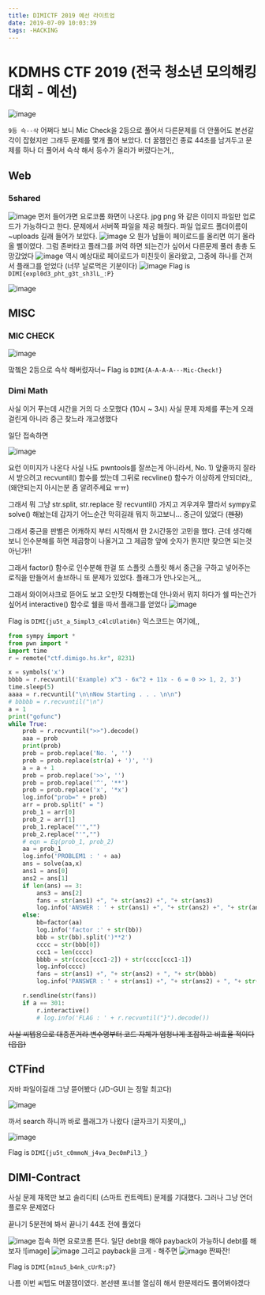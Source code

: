 ```yaml
---
title: DIMICTF 2019 예선 라이트업
date: 2019-07-09 10:03:39
tags: -HACKING
---
```


# KDMHS CTF 2019 (전국 청소년 모의해킹 대회 - 예선)
![image](https://user-images.githubusercontent.com/24792377/60890587-87e16300-a296-11e9-87fc-e5337c537eac.png)

`9등 슥--삭` 어쩌다 보니 Mic Check을 2등으로 풀어서 다른문제를 더 안풀어도 본선갈 각이 잡혔지만 그래두 문제를 몇개 풀어 보았다. 더 꿀잼인건 종료 44초를 남겨두고 문제를 하나 더 풀어서 슥삭 해서 등수가 올라가 버렸다는거,,

## Web 
### 5shared
![image](https://user-images.githubusercontent.com/24792377/60890982-603eca80-a297-11e9-9e11-fbed1ec44242.png)
먼저 들어가면 요로코롬 화면이 나온다. jpg png 와 같은 이미지 파일만 업로드가 가능하다고 한다.
문제에서 서버쪽 파일을 제공 해줬다. 파일 업로드 폴더이름이 ~uploads 길래 들어가 보았다.
![image](https://user-images.githubusercontent.com/24792377/60891002-6765d880-a297-11e9-86e7-128fc6cafc31.png)
오 뭔가 남들이 페이로드를 올리면 여기 올라올 삘이였다. 그럼 존버타고 플래그를 꺼억 하면 되는건가 싶어서 다른문제 풀러 총총 도망갔었다
![image](https://user-images.githubusercontent.com/24792377/60891118-a09e4880-a297-11e9-8758-1d0915589ef0.png)
역시 예상대로 페이로드가 미친듯이 올라왔고, 그중에 하나를 건져서 플래그를 얻었다 (너무 날로먹은 기분이다)
![image](https://user-images.githubusercontent.com/24792377/60891131-a72cc000-a297-11e9-9b8f-f0b3dd5a4a9d.png)
Flag is `DIMI{expl0d3_pht_g3t_sh3lL_:P}` 

![image](https://user-images.githubusercontent.com/24792377/60891388-2fab6080-a298-11e9-984f-d63d01dae45d.png)



## MISC
### MIC CHECK

![image](https://user-images.githubusercontent.com/24792377/60891449-4d78c580-a298-11e9-8851-2ce07746a794.png)

맠쳌은 2등으로 슥삭 해버렸자너~ 
Flag is `DIMI{A-A-A-A---Mic-Check!}`

### Dimi Math
사실 이거 푸는데 시간을 거의 다 소모했다 (10시 ~ 3시)
사실 문제 자체를 푸는게 오래걸린게 아니라 중근 찾느라 개고생했다

일단 접속하면

![image](https://user-images.githubusercontent.com/24792377/60891644-aa747b80-a298-11e9-9403-8602190271b9.png)

요런 이미지가 나온다
사실 나도 pwntools를 잘쓰는게 아니라서, No. 1) 앞줄까지 잘라서 받으려고 recvuntil() 함수를 썼는데 그뒤로 recvline() 함수가 이상하게 안되더라,,(왜안되는지 아시는분 좀 알려주세요 ㅠㅠ)

그래서 뭐 그냥 str.split, str.replace 랑 recvuntil() 가지고 겨우겨우 짤라서 sympy로 solve() 해놨는데 갑자기 어느순간 막히길래 뭐지 하고보니... 중근이 있었다 (~~젠장~~)

그래서 중근을 판별은 어캐하지 부터 시작해서 한 2시간동안 고민을 했다. 
근데 생각해보니 인수분해를 하면 제곱항이 나올거고 그 제곱항 앞에 숫자가 뭔지만 찾으면 되는것 아닌가!! 

그래서 factor() 함수로 인수분해 한걸 또 스플릿 스플릿 해서 중근을 구하고 넣어주는 로직을 만들어서 솔브하니 또 문제가 있었다. 플래그가 안나오는거,,,

그래서 와이어샤크로 뜯어도 보고 오만짓 다해봤는데 안나와서 뭐지 하다가 쉘 따는건가 싶어서 interactive() 함수로 쉘을 따서 플래그를 얻었다
![image](https://user-images.githubusercontent.com/24792377/60893533-068ccf00-a29c-11e9-8a59-b547ac6202c3.png)

Flag is `DIMI{ju5t_a_5impl3_c4lcUlati0n}`
익스코드는 여기에,,

``` python
from sympy import *
from pwn import *
import time
r = remote("ctf.dimigo.hs.kr", 8231)

x = symbols('x')
bbbb = r.recvuntil('Example) x^3 - 6x^2 + 11x - 6 = 0 >> 1, 2, 3')
time.sleep(5)
aaaa = r.recvuntil("\n\nNow Starting . . . \n\n")
# bbbbb = r.recvuntil("\n")
a = 1 
print("gofunc")
while True:
    prob = r.recvuntil(">>").decode()
    aaa = prob
    print(prob)
    prob = prob.replace('No. ', '')
    prob = prob.replace(str(a) + ')', '')
    a = a + 1
    prob = prob.replace('>>', '')
    prob = prob.replace('^', '**')
    prob = prob.replace('x', '*x')
    log.info("prob=" + prob)
    arr = prob.split(" = ")
    prob_1 = arr[0]
    prob_2 = arr[1]
    prob_1.replace("'","")
    prob_2.replace("'","")
    # eqn = Eq(prob_1, prob_2)
    aa = prob_1
    log.info('PROBLEM1 : ' + aa)
    ans = solve(aa,x)
    ans1 = ans[0]
    ans2 = ans[1]
    if len(ans) == 3:
        ans3 = ans[2]
        fans = str(ans1) +", "+ str(ans2) +", "+ str(ans3)
        log.info('ANSWER : ' + str(ans1) +", "+ str(ans2) +", "+ str(ans3))
    else:
        bb=factor(aa)
        log.info('factor :' + str(bb))
        bbb = str(bb).split(')**2')
        cccc = str(bbb[0])
        ccc1 = len(cccc)
        bbbb = str(cccc[ccc1-2]) + str(cccc[ccc1-1])
        log.info(cccc)
        fans = str(ans1) +", "+ str(ans2) + ", "+ str(bbbb) 
        log.info('PANSWER : ' + str(ans1) +", "+ str(ans2) + ", "+ str(bbbb[1]))

    r.sendline(str(fans))
    if a == 301:
    	r.interactive()
        # log.info('FLAG : ' + r.recvuntil("}").decode())

```
~~사실 씨텝용으로 대충푼거라 변수명부터 코드 자체가 엄청나게 조잡하고 비효율 적이다 (읍읍)~~

## CTFind

자바 파일이길래 그냥 뜯어봤다 (JD-GUI 는 정말 최고다)

![image](https://user-images.githubusercontent.com/24792377/60893720-697e6600-a29c-11e9-8f87-c05fc26f3c9a.png)

까서 search 하니까 바로 플래그가 나왔다 (글자크기 지못미,,)

![image](https://user-images.githubusercontent.com/24792377/60893741-726f3780-a29c-11e9-837d-d329a06f06c6.png)

Flag is `DIMI{ju5t_c0mmoN_j4va_Dec0mPil3_}`

## DIMI-Contract
<contract>
사실 문제 재목만 보고 솔리디티 (스마트 컨트렉트) 문제를 기대했다.
그러나 그냥 언더플로우 문제였다

끝나기 5분전에 봐서 끝나기 44초 전에 풀었다

![image](https://user-images.githubusercontent.com/24792377/60893951-c11cd180-a29c-11e9-8a52-522da94241ee.png)
접속 하면 요로코롬 뜬다. 일단 debt을 해야 payback이 가능하니 debt를 해보자
![image]
![image](https://user-images.githubusercontent.com/24792377/60894014-de51a000-a29c-11e9-85c6-d8474194f388.png)
그리고 payback을 크게 - 해주면
![image](https://user-images.githubusercontent.com/24792377/60893989-d42fa180-a29c-11e9-8c65-34e95008424f.png)
짠짜잔!

Flag is `DIMI{m1nu5_b4nk_cUrR:p7}`

나름 이번 씨텝도 머꿀잼이였다. 본선땐 포너블 열심히 해서 한문제라도 풀어봐야겠다 
<!--stackedit_data:
eyJoaXN0b3J5IjpbLTExOTgwMzM3NjldfQ==
-->